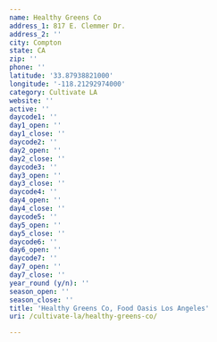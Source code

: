 ```yaml
---
name: Healthy Greens Co
address_1: 817 E. Clemmer Dr.
address_2: ''
city: Compton
state: CA
zip: ''
phone: ''
latitude: '33.87938821000'
longitude: '-118.21292974000'
category: Cultivate LA
website: ''
active: ''
daycode1: ''
day1_open: ''
day1_close: ''
daycode2: ''
day2_open: ''
day2_close: ''
daycode3: ''
day3_open: ''
day3_close: ''
daycode4: ''
day4_open: ''
day4_close: ''
daycode5: ''
day5_open: ''
day5_close: ''
daycode6: ''
day6_open: ''
daycode7: ''
day7_open: ''
day7_close: ''
year_round (y/n): ''
season_open: ''
season_close: ''
title: 'Healthy Greens Co, Food Oasis Los Angeles'
uri: /cultivate-la/healthy-greens-co/

---
```


